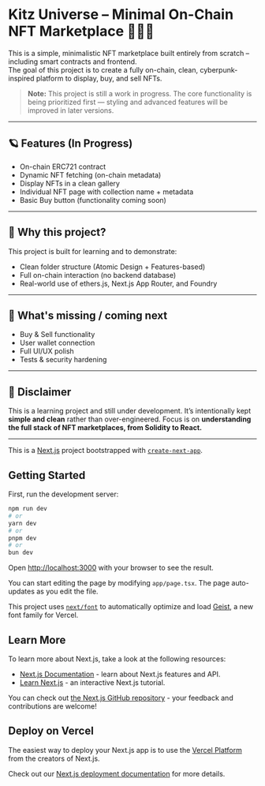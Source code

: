 # Kitz Universe – Minimal On-Chain NFT Marketplace 🐱‍👤✨

This is a simple, minimalistic NFT marketplace built entirely from scratch – including smart contracts and frontend.  
The goal of this project is to create a fully on-chain, clean, cyberpunk-inspired platform to display, buy, and sell NFTs.

> **Note:** This project is still a work in progress. The core functionality is being prioritized first — styling and advanced features will be improved in later versions.

---

## 🪐 Features (In Progress)

- On-chain ERC721 contract
- Dynamic NFT fetching (on-chain metadata)
- Display NFTs in a clean gallery
- Individual NFT page with collection name + metadata
- Basic Buy button (functionality coming soon)

---

## 🎯 Why this project?

This project is built for learning and to demonstrate:

- Clean folder structure (Atomic Design + Features-based)
- Full on-chain interaction (no backend database)
- Real-world use of ethers.js, Next.js App Router, and Foundry

---

## 🚧 What's missing / coming next

- Buy & Sell functionality
- User wallet connection
- Full UI/UX polish
- Tests & security hardening

---

## 🤍 Disclaimer

This is a learning project and still under development.
It’s intentionally kept **simple and clean** rather than over-engineered.
Focus is on **understanding the full stack of NFT marketplaces, from Solidity to React.**

---

This is a [Next.js](https://nextjs.org) project bootstrapped with [`create-next-app`](https://nextjs.org/docs/app/api-reference/cli/create-next-app).

## Getting Started

First, run the development server:

```bash
npm run dev
# or
yarn dev
# or
pnpm dev
# or
bun dev
```

Open [http://localhost:3000](http://localhost:3000) with your browser to see the result.

You can start editing the page by modifying `app/page.tsx`. The page auto-updates as you edit the file.

This project uses [`next/font`](https://nextjs.org/docs/app/building-your-application/optimizing/fonts) to automatically optimize and load [Geist](https://vercel.com/font), a new font family for Vercel.

## Learn More

To learn more about Next.js, take a look at the following resources:

- [Next.js Documentation](https://nextjs.org/docs) - learn about Next.js features and API.
- [Learn Next.js](https://nextjs.org/learn) - an interactive Next.js tutorial.

You can check out [the Next.js GitHub repository](https://github.com/vercel/next.js) - your feedback and contributions are welcome!

## Deploy on Vercel

The easiest way to deploy your Next.js app is to use the [Vercel Platform](https://vercel.com/new?utm_medium=default-template&filter=next.js&utm_source=create-next-app&utm_campaign=create-next-app-readme) from the creators of Next.js.

Check out our [Next.js deployment documentation](https://nextjs.org/docs/app/building-your-application/deploying) for more details.
